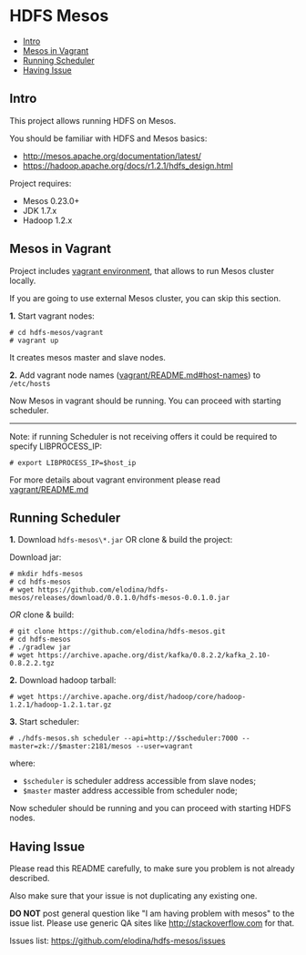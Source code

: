 HDFS Mesos
==========
* [Intro](#intro)
* [Mesos in Vagrant](#mesos-in-vagrant)
* [Running Scheduler](#running-scheduler)
* [Having Issue](#having-issue)


Intro
-----
This project allows running HDFS on Mesos.

You should be familiar with HDFS and Mesos basics:
- http://mesos.apache.org/documentation/latest/
- https://hadoop.apache.org/docs/r1.2.1/hdfs_design.html

Project requires:
- Mesos 0.23.0+
- JDK 1.7.x
- Hadoop 1.2.x


Mesos in Vagrant
----------------
Project includes [vagrant environment](/vagrant), that allows to run Mesos cluster locally.

If you are going to use external Mesos cluster, you can skip this section.

**1.** Start vagrant nodes:
```
# cd hdfs-mesos/vagrant
# vagrant up
```
It creates mesos master and slave nodes.

**2.**  Add vagrant node names ([vagrant/README.md#host-names](vagrant/README.md#host-names)) to `/etc/hosts`

Now Mesos in vagrant should be running. You can proceed with starting scheduler.

------------

Note: if running Scheduler is not receiving offers it could be required to specify LIBPROCESS_IP:
```
# export LIBPROCESS_IP=$host_ip
```
For more details about vagrant environment please read [vagrant/README.md](vagrant/README.md)


Running Scheduler
-----------------
**1.** Download `hdfs-mesos\*.jar` OR clone & build the project:

Download jar:
```
# mkdir hdfs-mesos
# cd hdfs-mesos
# wget https://github.com/elodina/hdfs-mesos/releases/download/0.0.1.0/hdfs-mesos-0.0.1.0.jar
```

*OR* clone & build:
```
# git clone https://github.com/elodina/hdfs-mesos.git
# cd hdfs-mesos
# ./gradlew jar
# wget https://archive.apache.org/dist/kafka/0.8.2.2/kafka_2.10-0.8.2.2.tgz
```

**2.** Download hadoop tarball:
```
# wget https://archive.apache.org/dist/hadoop/core/hadoop-1.2.1/hadoop-1.2.1.tar.gz
```

**3.** Start scheduler:
```
# ./hdfs-mesos.sh scheduler --api=http://$scheduler:7000 --master=zk://$master:2181/mesos --user=vagrant
```
where:
- `$scheduler` is scheduler address accessible from slave nodes;
- `$master` master address accessible from scheduler node;

Now scheduler should be running and you can proceed with starting HDFS nodes.

Having Issue
------------
Please read this README carefully, to make sure you problem is not already described.

Also make sure that your issue is not duplicating any existing one.

**DO NOT** post general question like "I am having problem with mesos"
to the issue list. Please use generic QA sites like http://stackoverflow.com
for that.

Issues list: https://github.com/elodina/hdfs-mesos/issues